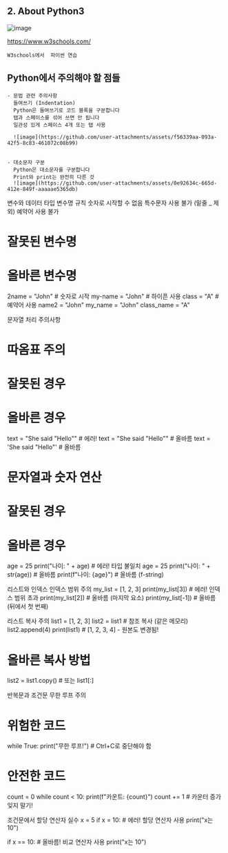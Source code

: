 ## 2. About Python3

![image](https://github.com/user-attachments/assets/d3382497-075e-445a-8e91-8016f500e96a)

https://www.w3schools.com/

```
W3schools에서  파이썬 연습
```

## Python에서 주의해야 할 점들

    - 문법 관련 주의사항
      들여쓰기 (Indentation)
      Python은 들여쓰기로 코드 블록을 구분합니다
      탭과 스페이스를 섞어 쓰면 안 됩니다
      일관성 있게 스페이스 4개 또는 탭 사용

      ![image](https://github.com/user-attachments/assets/f56339aa-093a-42f5-8c83-461072c08b99)


    - 대소문자 구분
      Python은 대소문자를 구분합니다
      Print와 print는 완전히 다른 것
      ![image](https://github.com/user-attachments/assets/0e92634c-665d-412e-849f-aaaaae5365db)




변수와 데이터 타입
변수명 규칙
숫자로 시작할 수 없음
특수문자 사용 불가 (밑줄 _ 제외)
예약어 사용 불가
# 잘못된 변수명
# 올바른 변수명
2name = "John"     # 숫자로 시작
my-name = "John"   # 하이픈 사용
class = "A"        # 예약어 사용
name2 = "John"
my_name = "John"
class_name = "A"


문자열 처리 주의사항
# 따옴표 주의
# 잘못된 경우
# 올바른 경우
text = "She said "Hello""  # 에러!
text = "She said \"Hello\""  # 올바름
text = 'She said "Hello"'   # 올바름



# 문자열과 숫자 연산
# 잘못된 경우
# 올바른 경우
age = 25
print("나이: " + age)   # 에러! 타입 불일치
age = 25
print("나이: " + str(age))   # 올바름
print(f"나이: {age}")        # 올바름 (f-string)









리스트와 인덱스
인덱스 범위 주의
my_list = [1, 2, 3]
print(my_list[3])  # 에러! 인덱스 범위 초과
print(my_list[2])  # 올바름 (마지막 요소)
print(my_list[-1]) # 올바름 (뒤에서 첫 번째)

리스트 복사 주의
list1 = [1, 2, 3]
list2 = list1        # 참조 복사 (같은 메모리)
list2.append(4)
print(list1)         # [1, 2, 3, 4] - 원본도 변경됨!

# 올바른 복사 방법
list2 = list1.copy()  # 또는 list1[:]

반복문과 조건문
무한 루프 주의
# 위험한 코드
while True:
    print("무한 루프!")  # Ctrl+C로 중단해야 함

# 안전한 코드
count = 0
while count < 10:
    print(f"카운트: {count}")
    count += 1  # 카운터 증가 잊지 말기!

조건문에서 할당 연산자 실수
x = 5
if x = 10:  # 에러! 할당 연산자 사용
    print("x는 10")

if x == 10:  # 올바름! 비교 연산자 사용
    print("x는 10")
